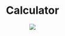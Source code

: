 <h1 align="center">Calculator</h1>

<p align="center">
  <img src="./.github/Calculator.gif" />
</p>